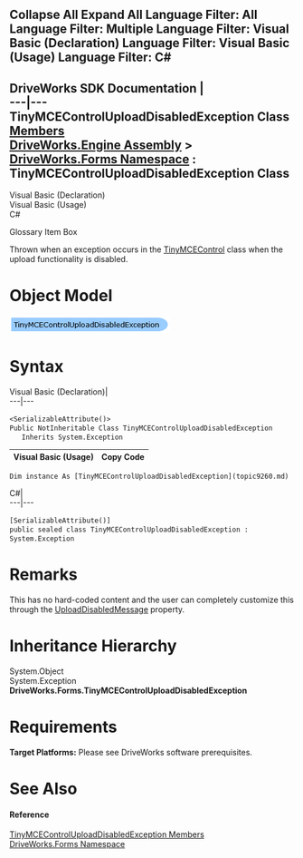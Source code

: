        

 Collapse All Expand All  Language Filter: All  Language Filter: Multiple  Language Filter: Visual Basic (Declaration) Language Filter: Visual Basic (Usage) Language Filter: C#  
---  
DriveWorks SDK Documentation  |   
---|---  
TinyMCEControlUploadDisabledException Class   
[Members](topic9261.md)   
[DriveWorks.Engine Assembly](topic2156.md) > [DriveWorks.Forms Namespace](topic7266.md) : TinyMCEControlUploadDisabledException Class  
---  
  
Visual Basic (Declaration)    
Visual Basic (Usage)    
C# 

Glossary Item Box

Thrown when an exception occurs in the [TinyMCEControl](topic9204.md) class when the upload functionality is disabled. 

# Object Model

![](dotnetdiagramimages/image443.png)

# Syntax

Visual Basic (Declaration)|   
---|---  
      
    
    <SerializableAttribute()>
    Public NotInheritable Class TinyMCEControlUploadDisabledException 
       Inherits System.Exception  
  
Visual Basic (Usage)| Copy Code  
---|---  
      
    
    Dim instance As [TinyMCEControlUploadDisabledException](topic9260.md)  
  
C#|   
---|---  
      
    
    [SerializableAttribute()]
    public sealed class TinyMCEControlUploadDisabledException : System.Exception   
  
# Remarks

This has no hard-coded content and the user can completely customize this through the [UploadDisabledMessage](topic9240.md) property.

# Inheritance Hierarchy

System.Object  
System.Exception  
**DriveWorks.Forms.TinyMCEControlUploadDisabledException**  


# Requirements

**Target Platforms:** Please see DriveWorks software prerequisites.

# See Also

#### Reference

[TinyMCEControlUploadDisabledException Members](topic9261.md)   
[DriveWorks.Forms Namespace](topic7266.md)


